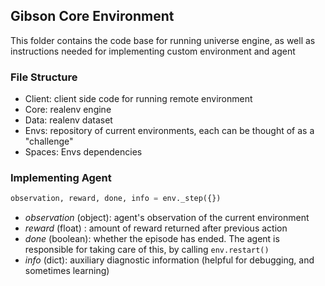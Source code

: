 ## Gibson Core Environment

This folder contains the code base for running universe engine, as well as instructions needed for implementing custom environment and agent
### File Structure
 - Client: client side code for running remote environment
 - Core: realenv engine
 - Data: realenv dataset
 - Envs: repository of current environments, each can be thought of as a "challenge"
 - Spaces: Envs dependencies

### Implementing Agent

```python
observation, reward, done, info = env._step({})
```

 - *observation* (object): agent's observation of the current environment
 - *reward* (float) : amount of reward returned after previous action
 - *done* (boolean): whether the episode has ended. The agent is responsible for taking care of this, by calling `env.restart()`
 - *info* (dict): auxiliary diagnostic information (helpful for debugging, and sometimes learning)

